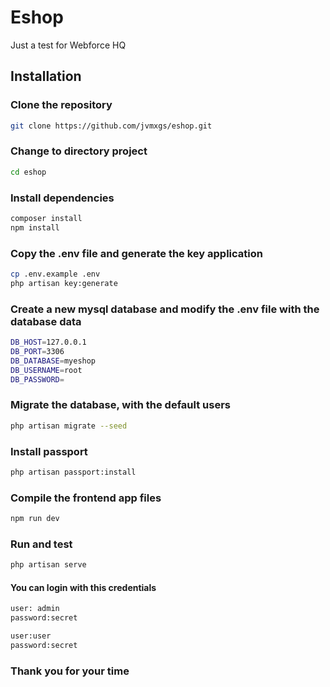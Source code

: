 # Eshop

Just a test for Webforce HQ

## Installation

### Clone the repository

```bash
git clone https://github.com/jvmxgs/eshop.git
```
### Change to directory project

```bash
cd eshop
```

### Install dependencies

```bash
composer install
npm install
```

### Copy the .env file and generate the key application

```bash
cp .env.example .env
php artisan key:generate
```

### Create a new mysql database and modify the .env file with the database data

```bash
DB_HOST=127.0.0.1
DB_PORT=3306
DB_DATABASE=myeshop
DB_USERNAME=root
DB_PASSWORD=
```

### Migrate the database, with the default users

```bash
php artisan migrate --seed
```

### Install passport

```bash
php artisan passport:install
```

### Compile the frontend app files

```bash
npm run dev
```

### Run and test

```bash
php artisan serve
```

#### You can login with this credentials

```bash
user: admin
password:secret

user:user
password:secret
```

### Thank you for your time
